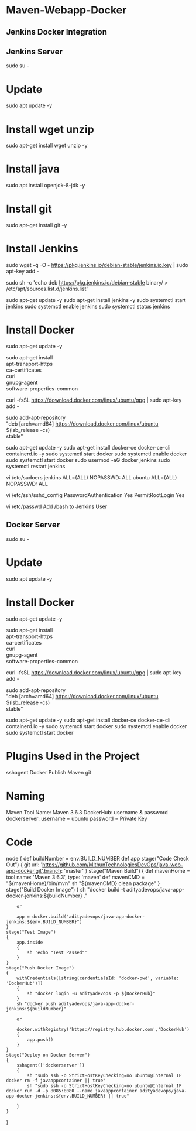 # Maven-Webapp-Docker

Jenkins Docker Integration
---------------------------
Jenkins Server
--------------
sudo su -

# Update
sudo apt update -y

# Install wget unzip
sudo apt-get install wget unzip -y

# Install java
sudo apt install openjdk-8-jdk -y

# Install git
sudo apt-get install git -y

# Install Jenkins
sudo wget -q -O - https://pkg.jenkins.io/debian-stable/jenkins.io.key | sudo apt-key add -

sudo sh -c 'echo deb https://pkg.jenkins.io/debian-stable binary/ > /etc/apt/sources.list.d/jenkins.list'

sudo apt-get update -y
sudo apt-get install jenkins -y
sudo systemctl start jenkins
sudo systemctl enable jenkins
sudo systemctl status jenkins

# Install Docker
sudo apt-get update -y

sudo apt-get install \
    apt-transport-https \
    ca-certificates \
    curl \
    gnupg-agent \
    software-properties-common

curl -fsSL https://download.docker.com/linux/ubuntu/gpg | sudo apt-key add -

sudo add-apt-repository \
   "deb [arch=amd64] https://download.docker.com/linux/ubuntu \
   $(lsb_release -cs) \
   stable"

sudo apt-get update -y
sudo apt-get install docker-ce docker-ce-cli containerd.io -y
sudo systemctl start docker
sudo systemctl enable docker
sudo systemctl start docker
sudo usermod -aG docker jenkins
sudo systemctl restart jenkins

vi /etc/sudoers
jenkins ALL=(ALL)   NOPASSWD: ALL
ubuntu  ALL=(ALL)   NOPASSWD: ALL

vi /etc/ssh/sshd_config
PasswordAuthentication Yes
PermitRootLogin Yes

vi /etc/passwd
Add /bash to Jenkins User 

Docker Server
--------------
sudo su -

# Update
sudo apt update -y

# Install Docker
sudo apt-get update -y

sudo apt-get install \
    apt-transport-https \
    ca-certificates \
    curl \
    gnupg-agent \
    software-properties-common

curl -fsSL https://download.docker.com/linux/ubuntu/gpg | sudo apt-key add -

sudo add-apt-repository \
   "deb [arch=amd64] https://download.docker.com/linux/ubuntu \
   $(lsb_release -cs) \
   stable"

sudo apt-get update -y
sudo apt-get install docker-ce docker-ce-cli containerd.io -y
sudo systemctl start docker
sudo systemctl enable docker
sudo systemctl start docker

# Plugins Used in the Project
sshagent
Docker Publish 
Maven
git

# Naming

Maven Tool Name: Maven 3.6.3
DockerHub: username & password
dockerserver: username = ubuntu password = Private Key

# Code

node
{
    def buildNumber = env.BUILD_NUMBER
    def app
    stage("Code Check Out")
    {
        git url: 'https://github.com/MithunTechnologiesDevOps/java-web-app-docker.git',branch: 'master'
    }
    stage("Maven Build")
    {
        def mavenHome = tool name: 'Maven 3.6.3', type: 'maven'
        def mavenCMD = "${mavenHome}/bin/mvn"
        sh "${mavenCMD} clean package"
    }
    stage("Build Docker Image")
    {
        sh "docker build -t adityadevops/java-app-docker-jenkins:${buildNumber} ."
        
        or
        
        app = docker.build("adityadevops/java-app-docker-jenkins:${env.BUILD_NUMBER}")
    }
    stage("Test Image")
    {
        app.inside
        {
            sh 'echo "Test Passed"'
        }
    }
    stage("Push Docker Image")
    {
        withCredentials([string(cerdentialsId: 'docker-pwd', variable: 'DockerHub')])
        {
            sh "docker login -u adityadevops -p ${DockerHub}"
        }
        sh "docker push adityadevops/java-app-docker-jenkins:${buildNumber}"

        or

        docker.withRegistry('https://registry.hub.docker.com','DockerHub')
        {
            app.push()
        }
    }
    stage("Deploy on Docker Server")
    {
        sshagent(['dockerserver'])
        {
            sh "sudo ssh -o StrictHostKeyChecking=no ubuntu@Internal IP docker rm -f javaappcontainer || true"
            sh "sudo ssh -o StrictHostKeyChecking=no ubuntu@Internal IP docker run -d -p 8085:8080 --name javaappcontainer adityadevops/java-app-docker-jenkins:${env.BUILD_NUMBER} || true"

        }
    }
}
